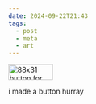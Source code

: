 ```yaml
---
date: 2024-09-22T21:43
tags:
  - post
  - meta
  - art
---
```


<img eleventy:ignore style="box-sizing: content-box; border: double var(--border-color); box-shadow: var(--outset-shadow);" width="88" height="31" src="/img/button/signal-garden.gif" alt="88x31 button for Signal Garden" title="Signal Garden" />

i made a button hurray

